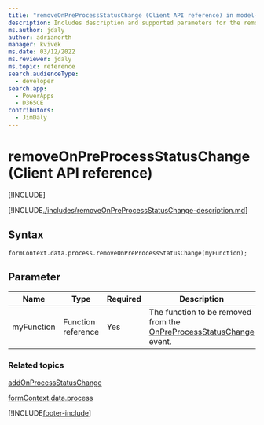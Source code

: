 ```yaml
---
title: "removeOnPreProcessStatusChange (Client API reference) in model-driven apps in Power Apps| MicrosoftDocs"
description: Includes description and supported parameters for the removeOnProcessStatusChange method.
ms.author: jdaly
author: adrianorth
manager: kvivek
ms.date: 03/12/2022
ms.reviewer: jdaly
ms.topic: reference
search.audienceType: 
  - developer
search.app: 
  - PowerApps
  - D365CE
contributors:
  - JimDaly
---
```

# removeOnPreProcessStatusChange (Client API reference)

[!INCLUDE[](../../../../../../includes/cc_applies_to_update_9_0_0.md)]

[!INCLUDE[./includes/removeOnPreProcessStatusChange-description.md](./includes/removeOnPreProcessStatusChange-description.md)]

## Syntax

`formContext.data.process.removeOnPreProcessStatusChange(myFunction);`

## Parameter

|Name|Type|Required|Description|
|--|--|--|--|
|myFunction|Function reference|Yes|The function to be removed from the [OnPreProcessStatusChange](../../events/onpreprocessstatuschange.md) event.|

### Related topics

[addOnProcessStatusChange](addOnProcessStatusChange.md)
 
[formContext.data.process](../../formContext-data-process.md)
 




[!INCLUDE[footer-include](../../../../../../includes/footer-banner.md)]